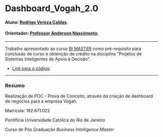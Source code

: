 # Dashboard_Vogah_2.0

#### Aluno: [Rodrigo Vereza Caldas](https://github.com/rodrigovereza).
#### Orientador: [Professor Anderson Nascimento](https://github.com/link_do_github).

---

Trabalho apresentado ao curso [BI MASTER](https://ica.puc-rio.ai/bi-master) como pré-requisito para conclusão de curso e obtenção de crédito na disciplina "Projetos de Sistemas Inteligentes de Apoio à Decisão".

- [Link para o código](https://github.com/rodrigovereza/PROJ_BI_Master). 


---

### Resumo

Realização de POC - Prova de Conceito, através da criação de dashboard de negócios para a empresa Vogah.

Matrícula: 192.671.022

Pontifícia Universidade Católica do Rio de Janeiro

Curso de Pós Graduação *Business Intelligence Master*

